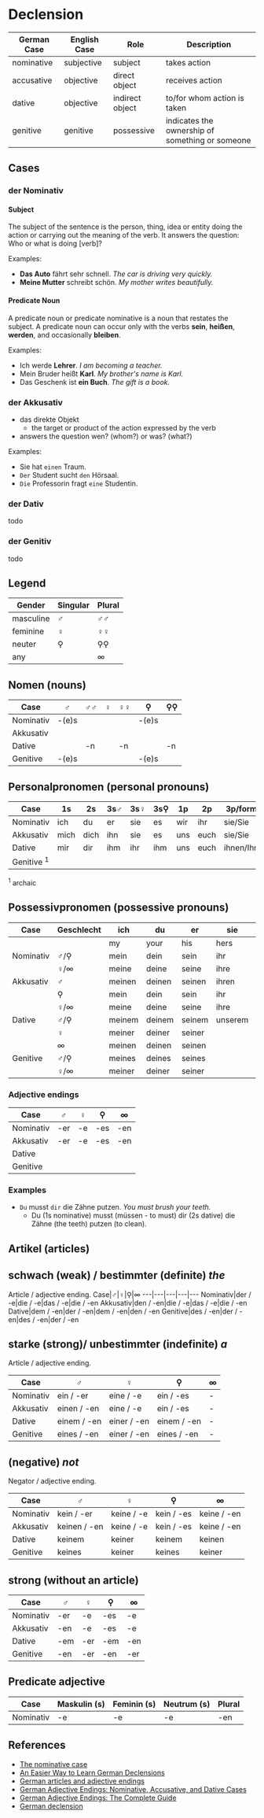 
# Declension

German Case|English Case|Role|Description
---|---|---|---
nominative|subjective|subject|takes action
accusative|objective|direct object|receives action
dative|objective|indirect object|to/for whom action is taken
genitive|genitive|possessive|indicates the ownership of something or someone

## Cases
### der Nominativ

#### Subject
The subject of the sentence is the person, thing, idea or entity doing the action or carrying out the meaning of the verb. It answers the question: Who or what is doing [verb]? 

Examples:

- **Das Auto** fährt sehr schnell.  _The car is driving very quickly._
- **Meine Mutter** schreibt schön.  _My mother writes beautifully._

#### Predicate Noun
A predicate noun or predicate nominative is a noun that restates the subject.  A predicate noun can occur only with the verbs **sein**, **heißen**, **werden**, and occasionally **bleiben**.

Examples:

- Ich werde **Lehrer**.  _I am becoming a teacher._
- Mein Bruder heißt **Karl**.  _My brother's name is Karl._
- Das Geschenk ist **ein Buch**.  _The gift is a book._

### der Akkusativ

- das direkte Objekt
    - the target or product of the action expressed by the verb
- answers the question wen? (whom?) or was? (what?)

Examples:

- Sie hat `einen` Traum.
- `Der` Student sucht `den` Hörsaal.
- `Die` Professorin fragt `eine` Studentin.

### der Dativ
todo

### der Genitiv
todo

## Legend

Gender|Singular|Plural
---|---|---
masculine|♂|♂♂
feminine|♀|♀♀
neuter|⚲|⚲⚲
any||∞

## Nomen (nouns)

Case|♂|♂♂|♀|♀♀|⚲|⚲⚲
---|---|---|---|---|---|---
Nominativ|-(e)s||||-(e)s|
Akkusativ||||||
Dative||-n||-n||-n
Genitive|-(e)s||||-(e)s|

## Personalpronomen (personal pronouns)

Case|1s|2s|3s♂|3s♀|3s⚲|1p|2p|3p/formell
---|---|---|---|---|---|---|---|---
Nominativ|ich|du|er|sie|es|wir|ihr|sie/Sie
Akkusativ|mich|dich|ihn|sie|es|uns|euch|sie/Sie
Dative|mir|dir|ihm|ihr|ihm|uns|euch|ihnen/Ihnen
Genitive <sup>1</sup>|

<sup>1</sup> archaic

## Possessivpronomen (possessive pronouns)

Case|Geschlecht|ich|du|er|sie|es|wir|ihr|sie/Sie
---|---|---|---|---|---|---|---|---|---
|||my|your|his|hers|its|our|your|their/formal
Nominativ|♂/⚲|mein|dein|sein|ihr|sein|unser|euer|ihr|Ihr
||♀/∞|meine|deine|seine|ihre|seine|unsere|eure|ihre
Akkusativ|♂|meinen|deinen|seinen|ihren|seinen|unseren|euren|ihren
||⚲|mein|dein|sein|ihr|sein|unser|euer|ihr
||♀/∞|meine|deine|seine|ihre|seine|unsere|eure|ihre
Dative|♂/⚲|meinem|deinem|seinem|unserem|eurem|ihrem
||♀|meiner|deiner|seiner|||unserer|eurer|ihrer
||∞|meinen|deinen|seinen|||unseren|euren|ihren
Genitive|♂/⚲|meines|deines|seines|||unseres|eures|ihres
||♀/∞|meiner|deiner|seiner|||unserer|eurer|ihrer

### Adjective endings
Case|♂|♀|⚲|∞
---|---|---|---|---
Nominativ|-er|-e|-es|-en
Akkusativ|-er|-e|-es|-en
Dative||||
Genitive||||

### Examples

- `Du` musst `dir` die Zähne putzen.  _You must brush your teeth._
    - Du (1s nominative) musst (müssen - to must) dir (2s dative) die Zähne (the teeth) putzen (to clean).

## Artikel (articles)

## schwach (weak) / bestimmter (definite) _the_
Article / adjective ending.
Case|♂|♀|⚲|∞
---|---|---|---|---
Nominativ|der / -e|die / -e|das / -e|die / -en
Akkusativ|den / -en|die / -e|das / -e|die / -en
Dative|dem / -en|der / -en|dem / -en|den / -en
Genitive|des / -en|der / -en|des / -en|der / -en

## starke (strong)/ unbestimmter (indefinite) _a_
Article / adjective ending.

Case|♂|♀|⚲|∞
---|---|---|---|---
Nominativ|ein / -er|eine / -e |ein / -es|-
Akkusativ|einen / -en|eine / -e |ein / -es|-
Dative|einem / -en|einer / -en |einem / -en|-
Genitive|eines / -en|einer / -en |eines / -en|-

##  (negative) _not_
Negator / adjective ending.

Case|♂|♀|⚲|∞
---|---|---|---|---
Nominativ|kein / -er|keine / -e|kein / -es|keine / -en
Akkusativ|keinen / -en|keine / -e|kein / -es|keine / -en
Dative|keinem|keiner|keinem|keinen
Genitive|keines|keiner|keines|keiner

## strong (without an article)

Case|♂|♀|⚲|∞
---|---|---|---|---
Nominativ|-er|-e |-es|-e
Akkusativ|-en|-e |-es|-e
Dative|-em|-er|-em|-en
Genitive|-en|-er|-en|-er

## Predicate adjective

Case|Maskulin (s)|Feminin (s)|Neutrum (s)|Plural
---|---|---|---|---
Nominativ|-e|-e|-e|-en

## References

- [The nominative case](https://vistawide.com/german/grammar/german_cases_nominative.htm)
- [An Easier Way to Learn German Declensions](https://germanwithlaura.com/declension/)
- [German articles and adjective endings](https://www.easygermangrammarstories.de/en-gb/grammatik/bestimmter-und-unbestimmter-artikel/)
- [German Adjective Endings: Nominative, Accusative, and Dative Cases](https://www.thoughtco.com/german-adjective-endings-nominative-case-4070890)
- [German Adjective Endings: The Complete Guide](https://www.fluentin3months.com/german-adjective-endings/)
- [German declension](https://www.germanveryeasy.com/german-declension)
